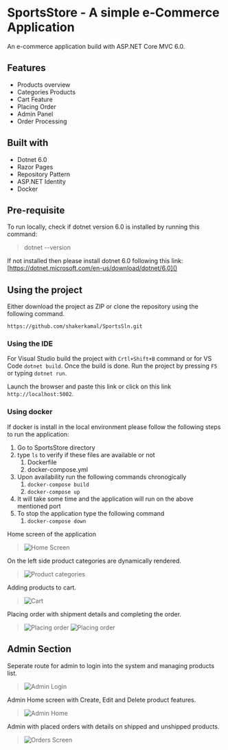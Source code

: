 # SportsStore - A simple e-Commerce Application

An e-commerce application build with ASP.NET Core MVC 6.0.

## Features
 - Products overview
 - Categories Products
 - Cart Feature
 - Placing Order
 - Admin Panel
 - Order Processing

## Built with
- Dotnet 6.0<br>
- Razor Pages<br>
- Repository Pattern <br>
- ASP.NET Identity <br>
- Docker

## Pre-requisite
To run locally, check if dotnet version 6.0 is installed by running this command:
> dotnet --version

If not installed then please install dotnet 6.0 following this link:<br>
[https://dotnet.microsoft.com/en-us/download/dotnet/6.0]()

## Using the project

Either download the project as ZIP or clone the repository using the following command.

```https://github.com/shakerkamal/SportsSln.git```

### Using the IDE
For Visual Studio build the project with `Crtl+Shift+B` command or for VS Code `dotnet build`. Once the build is done. Run the project by pressing `F5` or typing `dotnet run`.

Launch the browser and paste this link or click on this link `http://localhost:5002`.

### Using docker
If docker is install in the local environment please follow the following steps to run the application:
1. Go to SportsStore directory <br>
2. type `ls` to verify if these files are available or not
   1. Dockerfile
   2. docker-compose.yml
3. Upon availability run the following commands chronogically
   1. `docker-compose build`
   2. `docker-compose up`
4. It will take some time and the application will run on the above mentioned port
5. To stop the application type the following command
   1. `docker-compose down`

Home screen of the application
>![Home Screen](/assets/Home.png)

On the left side product categories are dynamically rendered.
>![Product categories](/assets/Category.png)

Adding products to cart.
>![Cart](/assets/Cart.png)

Placing order with shipment details and completing the order.
>![Placing order](/assets/CompletingOrder.png)
>![Placing order](/assets/OrderPlacedConfirm.png)

## Admin Section
Seperate route for admin to login into the system and managing products list.
>![Admin Login](/assets/AdminLogin.png)

Admin Home screen with Create, Edit and Delete product features.
>![Admin Home](/assets/AdminHome.png)

Admin with placed orders with details on shipped and unshipped products.
>![Orders Screen](/assets/ProcessingOrder.png)